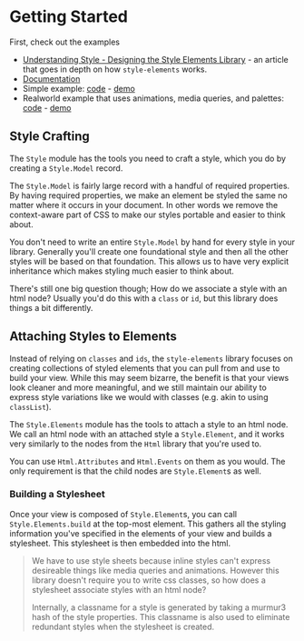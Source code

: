 
# Getting Started

First, check out the examples

 * [Understanding Style - Designing the Style Elements Library](http://www.mechanical-elephant.com/articles/understanding-style-composition) - an article that goes in depth on how `style-elements` works.
 * [Documentation](http://package.elm-lang.org/packages/mdgriffith/style-elements/latest)
 * Simple example: [code](https://github.com/mdgriffith/elm-style-elements-simple-example) - [demo](https://mdgriffith.github.io/style-elements/simple/)
 * Realworld example that uses animations, media queries, and palettes: [code](https://github.com/mdgriffith/elm-style-elements-complex-example) - [demo](https://mdgriffith.github.io/style-elements/realworld/)

## Style Crafting

The `Style` module has the tools you need to craft a style, which you do by creating a `Style.Model` record.  

The `Style.Model` is fairly large record with a handful of required properties. By having required properties, we make an element be styled the same no matter where it occurs in your document.  In other words we remove the context-aware part of CSS to make our styles portable and easier to think about.

You don't need to write an entire `Style.Model` by hand for every style in your library.  Generally you'll create one foundational style and then all the other styles will be based on that foundation.  This allows us to have very explicit inheritance which makes styling much easier to think about.

There's still one big question though; How do we associate a style with an html node?  Usually you'd do this with a `class` or `id`, but this library does things a bit differently.


## Attaching Styles to Elements

Instead of relying on `classes` and `ids`, the `style-elements` library focuses on creating collections of styled elements that you can pull from and use to build your view.  While this may seem bizarre, the benefit is that your views look cleaner and more meaningful, and we still maintain our ability to express style variations like we would with classes (e.g. akin to using `classList`).


The `Style.Elements` module has the tools to attach a style to an html node.  We call an html node with an attached style a `Style.Element`, and it works very similarly to the nodes from the `Html` library that you're used to.

You can use `Html.Attributes` and `Html.Events` on them as you would.  The only requirement is that the child nodes are `Style.Element`s as well.


### Building a Stylesheet

Once your view is composed of `Style.Element`s, you can call `Style.Elements.build` at the top-most element.  This gathers all the styling information you've specified in the elements of your view and builds a stylesheet.  This stylesheet is then embedded into the html.


> We have to use style sheets because inline styles can't express desireable things like media queries and animations.  However this library doesn't require you to write css classes, so how does a stylesheet associate styles with an html node?
>
> Internally, a classname for a style is generated by taking a murmur3 hash of the style properties.  This classname is also used to eliminate redundant styles when the stylesheet is created.












